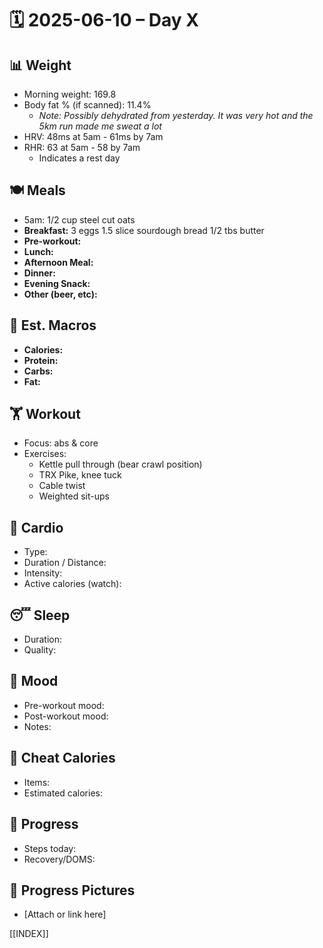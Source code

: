 # 🗓️ 2025-06-10 – Day X

## 📊 Weight
- Morning weight: 169.8
- Body fat % (if scanned): 11.4%
	- *Note: Possibly dehydrated from yesterday. It was very hot and the 5km run made me sweat a lot*
- HRV: 48ms at 5am - 61ms by 7am
- RHR: 63 at 5am - 58 by 7am
	- Indicates a rest day

## 🍽️ Meals
- 5am: 1/2 cup steel cut oats
- **Breakfast:** 3 eggs 1.5 slice sourdough bread 1/2 tbs butter
- **Pre-workout:**  
- **Lunch:**  
- **Afternoon Meal:**  
- **Dinner:**  
- **Evening Snack:**  
- **Other (beer, etc):**  

## 🧮 Est. Macros
- **Calories:**   
- **Protein:**  
- **Carbs:**  
- **Fat:**  

## 🏋️ Workout
- Focus: abs & core
- Exercises:  
	- Kettle pull through (bear crawl position)
	- TRX Pike, knee tuck
	- Cable twist
	- Weighted sit-ups

## 🏃 Cardio
- Type:  
- Duration / Distance:  
- Intensity:  
- Active calories (watch):  

## 😴 Sleep
- Duration:  
- Quality:  

## 🧠 Mood
- Pre-workout mood:  
- Post-workout mood:  
- Notes:  

## 🍫 Cheat Calories
- Items:  
- Estimated calories:  

## 🧍 Progress
- Steps today:  
- Recovery/DOMS:  

## 📸 Progress Pictures
- [Attach or link here]

[[INDEX]]
